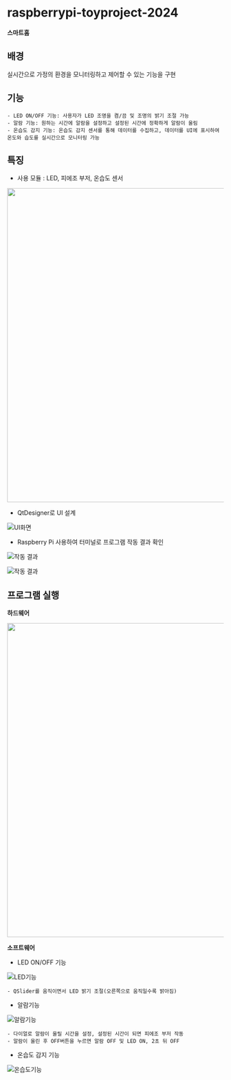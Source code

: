 # raspberrypi-toyproject-2024

**스마트홈**

## 배경
실시간으로 가정의 환경을 모니터링하고 제어할 수 있는 기능을 구현

## 기능
    - LED ON/OFF 기능: 사용자가 LED 조명을 켬/끔 및 조명의 밝기 조절 가능
    - 알람 기능: 원하는 시간에 알람을 설정하고 설정된 시간에 정확하게 알람이 울림
    - 온습도 감지 기능: 온습도 감지 센서를 통해 데이터를 수집하고, 데이터를 UI에 표시하여 온도와 습도를 실시간으로 모니터링 가능

## 특징
- 사용 모듈 : LED, 피에조 부저, 온습도 센서

<img src="https://github.com/LEUNSU/raspberrypi-toyproject-2024/blob/main/images/rb013.jpg?raw=true" width='730'>

- QtDesigner로 UI 설계 

![UI화면](https://raw.githubusercontent.com/LEUNSU/raspberrypi-toyproject-2024/main/images/rb001.png)

- Raspberry Pi 사용하여 터미널로 프로그램 작동 결과 확인

![작동 결과](https://raw.githubusercontent.com/LEUNSU/raspberrypi-toyproject-2024/main/images/rb004.png)

![작동 결과](https://raw.githubusercontent.com/LEUNSU/raspberrypi-toyproject-2024/main/images/rb006.png)


## 프로그램 실행

**하드웨어**

<img src="https://github.com/LEUNSU/raspberrypi-toyproject-2024/blob/main/images/rb010.jpg?raw=true" width='730'>

**소프트웨어**

- LED ON/OFF 기능

![LED기능](https://raw.githubusercontent.com/LEUNSU/raspberrypi-toyproject-2024/main/images/rb007.png)
    
    - QSlider를 움직이면서 LED 밝기 조절(오른쪽으로 움직일수록 밝아짐)

- 알람기능

![알람기능](https://raw.githubusercontent.com/LEUNSU/raspberrypi-toyproject-2024/main/images/rb002.png)

    - 다이얼로 알람이 울릴 시간을 설정, 설정된 시간이 되면 피에조 부저 작동
    - 알람이 울린 후 OFF버튼을 누르면 알람 OFF 및 LED ON, 2초 뒤 OFF

- 온습도 감지 기능

![온습도기능](https://raw.githubusercontent.com/LEUNSU/raspberrypi-toyproject-2024/main/images/rb003.png)






